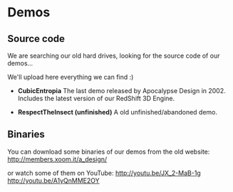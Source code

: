 Demos
=====

Source code
-----------

We are searching our old hard drives, looking for the source code of our demos...

We'll upload here everything we can find :)

* **CubicEntropia** The last demo released by Apocalypse Design in 2002. Includes the latest version of our RedShift 3D Engine.

* **RespectTheInsect (unfinished)** A old unfinished/abandoned demo.

Binaries
--------

You can download some binaries of our demos from the old website: http://members.xoom.it/a_design/

or watch some of them on YouTube: http://youtu.be/JX_2-MaB-1g http://youtu.be/A1yQnMME2OY
